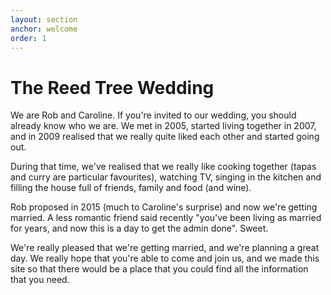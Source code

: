 ```yaml
---
layout: section
anchor: welcome
order: 1
---
```


# The Reed Tree Wedding

We are Rob and Caroline.  If you're invited to our wedding, you should already know who we are.  We met in 2005, started living together in 2007, and in 2009 realised that we really quite liked each other and started going out.

During that time, we've realised that we really like cooking together (tapas and curry are particular favourites), watching TV, singing in the kitchen and filling the house full of friends, family and food (and wine).

Rob proposed in 2015 (much to Caroline's surprise) and now we're getting married.  A less romantic friend said recently "you've been living as married for years, and now this is a day to get the admin done".  Sweet.

We're really pleased that we're getting married, and we're planning a great day. We really hope that you're able to come and join us, and we made this site so that there would be a place that you could find all the information that you need.
